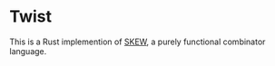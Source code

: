 # Twist

This is a Rust implemention of [SKEW](https://github.com/urbit/urbit/blob/ac21a5d7c58cd95dfa2e1329292f8a4d819b3feb/pkg/hs/urbit-skew/skew.md), a purely functional combinator language.
